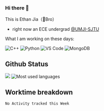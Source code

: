 ### Hi there 👋
This is Ethan Jia（🗻Bro）
- right now an ECE undergrad [@UMJI-SJTU](https://www.ji.sjtu.edu.cn/)

What I am working on these days:

 ![C++](https://img.shields.io/badge/-C++-00599C?style=plastic&logo=c)
 ![Python](https://img.shields.io/badge/-Python-8fcfd1?style=plastic&logo=Python)
 ![VS Code](https://img.shields.io/badge/-VS%20Code-007ACC?style=plastic&logo=visual-studio-code)
 ![MongoDB](https://img.shields.io/badge/-MongoDB-black?style=plastic&logo=mongodb)

## Github Status
![](https://github-readme-stats.vercel.app/api?username=MountBro&theme=radical) 
![Most used languages](https://github-readme-stats.vercel.app/api/top-langs/?username=MountBro&hide=makefile&layout=compact&theme=radical)

## Worktime breakdown
<!--START_SECTION:waka-->
```text
No Activity tracked this Week
```
<!--END_SECTION:waka-->
